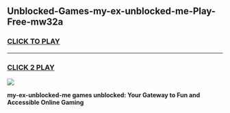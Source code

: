 
## Unblocked-Games-my-ex-unblocked-me-Play-Free-mw32a
<h3>
<a href="https://premium76.site?title=my-ex-unblocked-me&ref=19M">CLICK TO PLAY</a></h3>
<hr>

<h3>
<a href="https://premium76.site?title=my-ex-unblocked-me&ref=19M">CLICK 2 PLAY</a>
  
</h3>

<a href="https://premium76.site?title=my-ex-unblocked-me&ref=19M"><img src="https://clearcache.store/games.png"></a>


**my-ex-unblocked-me games unblocked: Your Gateway to Fun and Accessible Online Gaming**
